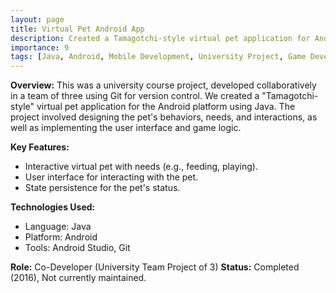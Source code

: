 ```yaml
---
layout: page
title: Virtual Pet Android App
description: Created a Tamagotchi-style virtual pet application for Android in Java as part of a university course project with a team of three.
importance: 9
tags: [Java, Android, Mobile Development, University Project, Game Development, Git, Team Project]
---
```


**Overview:**
This was a university course project, developed collaboratively in a team of three using Git for version control. We created a "Tamagotchi-style" virtual pet application for the Android platform using Java. The project involved designing the pet's behaviors, needs, and interactions, as well as implementing the user interface and game logic.

**Key Features:**
*   Interactive virtual pet with needs (e.g., feeding, playing).
*   User interface for interacting with the pet.
*   State persistence for the pet's status.

**Technologies Used:**
*   Language: Java
*   Platform: Android
*   Tools: Android Studio, Git

**Role:** Co-Developer (University Team Project of 3)
**Status:** Completed (2016), Not currently maintained.
